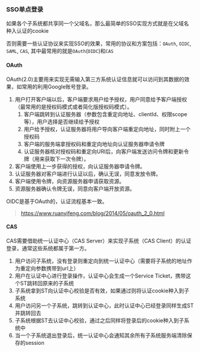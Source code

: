 ### SSO单点登录

如果各个子系统都共享同一个父域名，那么最简单的SSO实现方式就是在父域名种入认证的cookie

否则需要一些认证协议来实现SSO的效果，常用的协议和方案包括：`OAuth`, `OIDC`, `SAML`, `CAS`, 其中最常用的就是`OAuth`(`OIDC`)和`CAS`

#### OAuth

OAuth(2.0)主要用来实现无需输入第三方系统认证信息就可以访问到其数据的效果，如常用的利用Google账号登录。

1. 用户打开客户端以后，客户端要求用户给予授权，用户同意给予客户端授权（最常用的是授权码模式或者简化版授权码模式）。
   1. 客户端跳转到认证服务器（参数包含重定向地址、clientId、权限scope等），用户选择是否继续给予授权
   2. 用户给予授权，认证服务器将用户导向客户端重定向地址，同时附上一个授权码
   3. 客户端的服务端拿授权码和重定向地址向认证服务器申请令牌
   4. 认证服务器核对授权码和重定向URI后，向客户端发送访问令牌和更新令牌（用来获取下一次令牌）。
2. 客户端使用上一步获得的授权，向认证服务器申请令牌。
3. 认证服务器对客户端进行认证以后，确认无误，同意发放令牌。
4. 客户端使用令牌，向资源服务器申请获取资源。
5. 资源服务器确认令牌无误，同意向客户端开放资源。

OIDC是基于OAuth的，认证流程基本一致。

> https://www.ruanyifeng.com/blog/2014/05/oauth_2_0.html

#### CAS

CAS需要借助统一认证中心（CAS Server）来实现子系统（CAS Client）的认证登录，通常这些系统都属于第一方。

1. 用户访问子系统，没有登录则重定向到统一认证中心（需要将子系统的地址作为重定向参数携带到url上）
2. 用户在认证中心进行登录操作，认证中心会生成一个Service Ticket，携带这个ST跳转回原来的子系统
3. 子系统拿到ST向认证中心校验是否有效，如果通过则将认证cookie种入到子系统
4. 用户访问另一个子系统，跳转到认证中心，此时认证中心已经登录同样生成ST并跳转回去
5. 子系统根据ST去认证中心校验，通过之后同样将登录后的cookie种入到子系统中
6. 当一个子系统退出登录后，统一认证中心会通知其余所有子系统服务端清除保存的session
